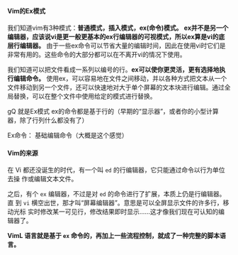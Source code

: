 #### Vim的Ex模式
我们知道vim有3种模式：**普通模式，插入模式，ex(命令)模式。**
**ex并不是另一个编辑器，应该说vi是更一般更基本的ex行编辑器的可视模式，所以ex算是vi的底层行编辑器。** 由于一些ex命令可以节省大量的编辑时间，因此在使用vi时它们是非常有用的。这些命令的大部分都可以在不离开vi的情况下使用。

我们知道可以把文件看成一系列以编号的行。**ex可以使你更灵活，更有选择地执行编辑命令。** 使用ex，可以容易地在文件之间移动，并以各种方式把文本从一个文件移动到另一个文件，还可以快速地对大于单个屏幕的文本块进行编辑。通过全局替换，可以在整个文件中使用给定的模式进行替换。

gQ 就是Ex模式
ex的命令都是基于行的（早期的“显示器”，或者你的小型计算器，除了行列什么都没有了）

Ex命令： 基础编辑命令（大概是这个感觉）

#### Vim的来源
在 Vi 都还没诞生的时代，有一个叫 `ed` 的行编辑器，它只能通过命令以行为单位去操 作或编辑文本文件。

之后，有个 `ex` 编辑器，不过是对 `ed` 的命令进行了扩展，本质上仍是行编辑器。直 到 `vi` 横空出世，那才叫“屏幕编辑器”。意思是可以全屏显示文件的许多行，移动光标 实时修改某一可见行，修改结果即时显示……这才像我们现在可认知的编辑器了。

**VimL 语言就是基于 `ex` 命令的，再加上一些流程控制，就成了一种完整的脚本语言。**